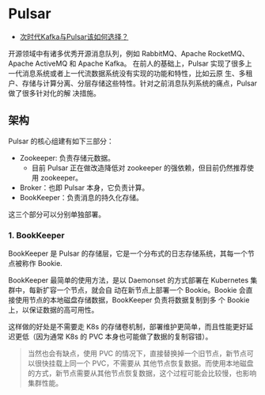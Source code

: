 # Pulsar

- [次时代Kafka与Pulsar该如何选择？](https://developer.aliyun.com/article/1220133)

开源领域中有诸多优秀开源消息队列，例如 RabbitMQ、Apache RocketMQ、Apache ActiveMQ 和 Apache Kafka。
在前人的基础上，Pulsar 实现了很多上一代消息系统或者上一代流数据系统没有实现的功能和特性，比如云原
生、多租户、存储与计算分离、分层存储这些特性。针对之前消息队列系统的痛点，Pulsar 做了很多针对化的解
决措施。

## 架构

Pulsar 的核心组建有如下三部分：

- Zookeeper: 负责存储元数据。
  - 目前 Pulsar 正在做改造降低对 zookeeper 的强依赖，但目前仍然推荐使用 zookeeper。
- Broker：也即 Pulsar 本身，它负责计算。
- BookKeeper：负责消息的持久化存储。

这三个部分可以分别单独部署。

### 1. BookKeeper

BookKeeper 是 Pulsar 的存储层，它是一个分布式的日志存储系统，其每一个节点被称作 Bookie.

BookKeeper 最简单的使用方法，是以 Daemonset 的方式部署在 Kubernetes 集群中，每新扩容一个节点，就会自
动在新节点上部署一个 Bookie。Bookie 会直接使用节点的本地磁盘存储数据，BookKeeper 负责将数据复制到多
个 Bookie 上，以保证数据的高可用性。

这样做的好处是不需要走 K8s 的存储卷机制，部署维护更简单，而且性能更好延迟更低（因为通常 K8s 的 PVC
本身也可能做了数据的复制容错）。

> 当然也会有缺点，使用 PVC 的情况下，直接替换掉一个旧节点，新节点可以很快挂载上同一个 PVC，不需要从
> 其他节点恢复数据。而使用本地磁盘的方式，新节点需要从其他节点恢复数据，这个过程可能会比较慢，也影响
> 集群性能。
